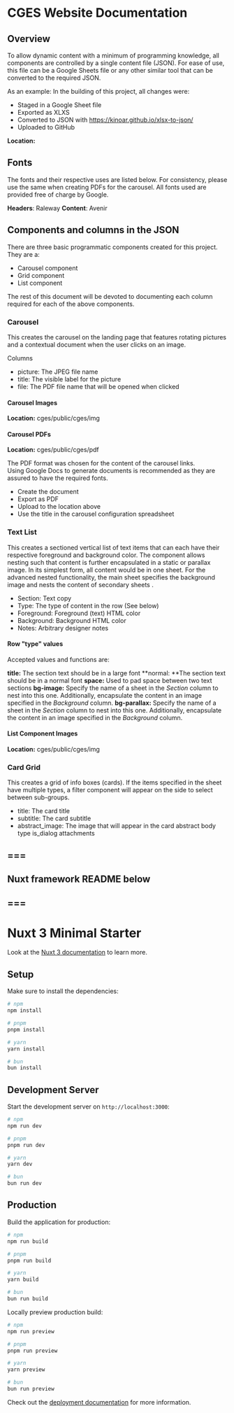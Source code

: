# CGES Website Documentation

## Overview

To allow dynamic content with a minimum of programming knowledge, all components are controlled by a single content file (JSON). For ease of use, this file can be a Google Sheets file or any other similar tool that can be converted to the required JSON.

As an example: In the building of this project, all changes were:

- Staged in a Google Sheet file
- Exported as XLXS
- Converted to JSON with https://kinoar.github.io/xlsx-to-json/
- Uploaded to GitHub

**Location:**

## Fonts

The fonts and their respective uses are listed below. For consistency, please use the same when creating PDFs for the carousel. All fonts used are provided free of charge by Google.

**Headers**: Raleway
**Content**: Avenir

## Components and columns in the JSON

There are three basic programmatic components created for this project. They are a:

- Carousel component
- Grid component
- List component

The rest of this document will be devoted to documenting each column required for each of the above components.

### Carousel

This creates the carousel on the landing page that features rotating pictures and a contextual document when the user clicks on an image.

Columns

- picture: The JPEG file name
- title: The visible label for the picture
- file: The PDF file name that will be opened when clicked

#### Carousel Images

**Location:** cges/public/cges/img

#### Carousel PDFs

**Location:** cges/public/cges/pdf

The PDF format was chosen for the content of the carousel links.  
Using Google Docs to generate documents is recommended as they are assured to have the required fonts.

- Create the document
- Export as PDF
- Upload to the location above
- Use the title in the carousel configuration spreadsheet

### Text List

This creates a sectioned vertical list of text items that can each have their respective foreground and background color. The component allows nesting such that content is further encapsulated in a static or parallax image.
In its simplest form, all content would be in one sheet. For the advanced nested functionality, the main sheet specifies the background image and nests the content of secondary sheets .

- Section: Text copy
- Type: The type of content in the row (See below)
- Foreground: Foreground (text) HTML color
- Background: Background HTML color
- Notes: Arbitrary designer notes

#### Row "type" values

Accepted values and functions are:

**title:** The section text should be in a large font
**normal: **The section text should be in a normal font
**space:** Used to pad space between two text sections
**bg-image:** Specify the name of a sheet in the _Section_ column to nest into this one. Additionally, encapsulate the content in an image specified in the _Background_ column.
**bg-parallax:** Specify the name of a sheet in the _Section_ column to nest into this one. Additionally, encapsulate the content in an image specified in the _Background_ column.

#### List Component Images

**Location:** cges/public/cges/img

### Card Grid

This creates a grid of info boxes (cards). If the items specified in the sheet have multiple types, a filter component will appear on the side to select between sub-groups.

- title: The card title
- subtitle: The card subtitle
- abstract_image: The image that will appear in the card
  abstract
  body
  type
  is_dialog
  attachments

## ===

## Nuxt framework README below

## ===

# Nuxt 3 Minimal Starter

Look at the [Nuxt 3 documentation](https://nuxt.com/docs/getting-started/introduction) to learn more.

## Setup

Make sure to install the dependencies:

```bash
# npm
npm install

# pnpm
pnpm install

# yarn
yarn install

# bun
bun install
```

## Development Server

Start the development server on `http://localhost:3000`:

```bash
# npm
npm run dev

# pnpm
pnpm run dev

# yarn
yarn dev

# bun
bun run dev
```

## Production

Build the application for production:

```bash
# npm
npm run build

# pnpm
pnpm run build

# yarn
yarn build

# bun
bun run build
```

Locally preview production build:

```bash
# npm
npm run preview

# pnpm
pnpm run preview

# yarn
yarn preview

# bun
bun run preview
```

Check out the [deployment documentation](https://nuxt.com/docs/getting-started/deployment) for more information.

